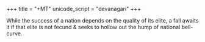 +++
title = "+MT"
unicode_script = "devanagari"
+++

While the success of a nation depends on the quality of its elite, a fall awaits it if that elite is not fecund & seeks to hollow out the hump of national bell-curve.